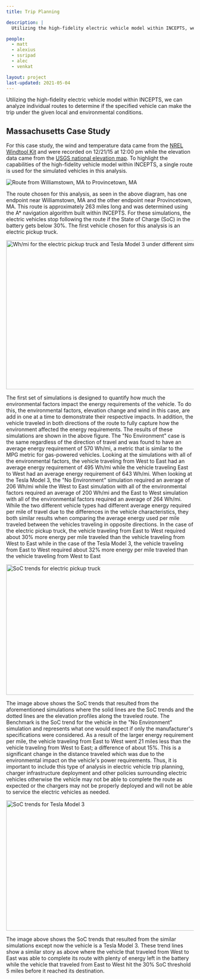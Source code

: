 ```yaml
---
title: Trip Planning

description: |
  Utilizing the high-fidelity electric vehicle model within INCEPTS, we can analyze individual routes to determine if the specified vehicle can make the trip under the given local and environmental conditions.

people:
  - matt
  - alexius
  - ssripad
  - alec
  - venkat

layout: project
last-updated: 2021-05-04
---
```


Utilizing the high-fidelity electric vehicle model within INCEPTS, we can analyze individual routes to determine if the specified vehicle can make the trip under the given local and environmental conditions.

## Massachusetts Case Study

For this case study, the wind and temperature data came from the [NREL Windtool Kit](https://www.nrel.gov/grid/wind-toolkit.html) and were recorded on 12/21/15 at 12:00 pm while the elevation data came from the [USGS national elevation map](https://apps.nationalmap.gov/bulkpqs). To highlight the capabilities of the high-fidelity vehicle model within INCEPTS, a single route is used for the simulated vehicles in this analysis.

<img src="{% link img/Figure2.png %}" alt="Route from Williamstown, MA to Provincetown, MA" class="center">

The route chosen for this analysis, as seen in the above diagram, has one endpoint near Williamstown, MA and the other endpoint near Provincetown, MA. This route is approximately 263 miles long and was determined using the A* navigation algorithm built within INCEPTS. For these simulations, the electric vehicles stop following the route if the State of Charge (SoC) in the battery gets below 30%. The first vehicle chosen for this analysis is an electric pickup truck.

<img src="{% link img/energybar.png %}" alt="Wh/mi for the electric pickup truck and Tesla Model 3 under different simulation conditions" class="center" style="width:1150px;height:400px;">

The first set of simulations is designed to quantify how much the environmental factors impact the energy requirements of the vehicle. To do this, the environmental factors, elevation change and wind in this case, are add in one at a time to demonstrate their respective impacts. In addition, the vehicle traveled in both directions of the route to fully capture how the environment affected the energy requirements. The results of these simulations are shown in the above figure. The "No Environment" case is the same regardless of the direction of travel and was found to have an average energy requirement of 570 Wh/mi, a metric that is similar to the MPG metric for gas-powered vehicles. Looking at the simulations with all of the environmental factors, the vehicle traveling from West to East had an average energy requirement of 495 Wh/mi while the vehicle traveling East to West had an average energy requirement of 643 Wh/mi. When looking at the Tesla Model 3, the "No Environment" simulation required an average of 206 Wh/mi while the West to East simulation with all of the environmental factors required an average of 200 Wh/mi and the East to West simulation with all of the environmental factors required an average of 264 Wh/mi. While the two different vehicle types had different average energy required per mile of travel due to the differences in the vehicle characteristics, they both similar results when comparing the average energy used per mile traveled between the vehicles traveling in opposite directions. In the case of the electric pickup truck, the vehicle traveling from East to West required about 30% more energy per mile traveled than the vehicle traveling from West to East while in the case of the Tesla Model 3, the vehicle traveling from East to West required about 32% more energy per mile traveled than the vehicle traveling from West to East

<img src="{% link img/Figure5.png %}" alt="SoC trends for electric pickup truck" class="center" style="width:700px;height:350px">

The image above shows the SoC trends that resulted from the aforementioned simulations where the solid lines are the SoC trends and the dotted lines are the elevation profiles along the traveled route. The Benchmark is the SoC trend for the vehicle in the "No Environment" simulation and represents what one would expect if only the manufacturer's specifications were considered. As a result of the larger energy requirement per mile, the vehicle traveling from East to West went 21 miles less than the vehicle traveling from West to East; a difference of about 15%. This is a significant change in the distance traveled which was due to the environmental impact on the vehicle's power requirements. Thus, it is important to include this type of analysis in electric vehicle trip planning, charger infrastructure deployment and other policies surrounding electric vehicles otherwise the vehicle may not be able to complete the route as expected or the chargers may not be properly deployed and will not be able to service the electric vehicles as needed.

<img src="{% link img/Figure6.png %}" alt="SoC trends for Tesla Model 3" class="center" style="width:700px;height:350px">

The image above shows the SoC trends that resulted from the similar simulations except now the vehicle is a Tesla Model 3. These trend lines show a similar story as above where the vehicle that traveled from West to East was able to complete its route with plenty of energy left in the battery while the vehicle that traveled from East to West hit the 30% SoC threshold 5 miles before it reached its destination.
